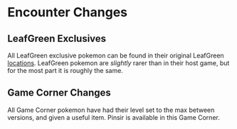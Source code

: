 # Encounter Changes
## LeafGreen Exclusives
All LeafGreen exclusive pokemon can be found in their original LeafGreen 
[locations](https://bulbapedia.bulbagarden.net/wiki/Game-exclusive_Pok%C3%A9mon#Kanto). LeafGreen pokemon are *slightly*
rarer than in their host game, but for the most part it is roughly the same.
## Game Corner Changes
All Game Corner pokemon have had their level set to the max between versions, and given a useful item. Pinsir is 
available in this Game Corner.